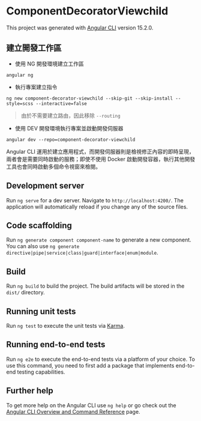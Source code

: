 # ComponentDecoratorViewchild

This project was generated with [Angular CLI](https://github.com/angular/angular-cli) version 15.2.0.

## 建立開發工作區

+ 使用 NG 開發環境建立工作區
```
angular ng
```

+ 執行專案建立指令
```
ng new component-decorator-viewchild --skip-git --skip-install --style=scss --interactive=false
```
> 由於不需要建立路由，因此移除 ```--routing```

+ 使用 DEV 開發環境執行專案並啟動開發伺服器
```
angular dev --repo=component-decorator-viewchild
```

Angular CLI 運用於建立應用程式，而開發伺服器則是檢視修正內容的即時呈現，兩者會是需要同時啟動的服務；即使不使用 Docker 啟動開發容器，執行其他開發工具也會同時啟動多個命令視窗來檢閱。

## Development server

Run `ng serve` for a dev server. Navigate to `http://localhost:4200/`. The application will automatically reload if you change any of the source files.

## Code scaffolding

Run `ng generate component component-name` to generate a new component. You can also use `ng generate directive|pipe|service|class|guard|interface|enum|module`.

## Build

Run `ng build` to build the project. The build artifacts will be stored in the `dist/` directory.

## Running unit tests

Run `ng test` to execute the unit tests via [Karma](https://karma-runner.github.io).

## Running end-to-end tests

Run `ng e2e` to execute the end-to-end tests via a platform of your choice. To use this command, you need to first add a package that implements end-to-end testing capabilities.

## Further help

To get more help on the Angular CLI use `ng help` or go check out the [Angular CLI Overview and Command Reference](https://angular.io/cli) page.
